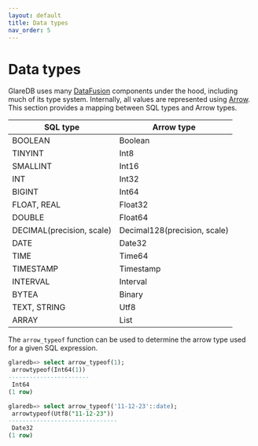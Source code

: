 ```yaml
---
layout: default
title: Data types
nav_order: 5
---
```


# Data types

GlareDB uses many [DataFusion] components under the hood, including much of its type
system. Internally, all values are represented using [Arrow]. This section
provides a mapping between SQL types and Arrow types.

| SQL type                  | Arrow type                   |
| ------------------------- | ---------------------------- |
| BOOLEAN                   | Boolean                      |
| TINYINT                   | Int8                         |
| SMALLINT                  | Int16                        |
| INT                       | Int32                        |
| BIGINT                    | Int64                        |
| FLOAT, REAL               | Float32                      |
| DOUBLE                    | Float64                      |
| DECIMAL(precision, scale) | Decimal128(precision, scale) |
| DATE                      | Date32                       |
| TIME                      | Time64                       |
| TIMESTAMP                 | Timestamp                    |
| INTERVAL                  | Interval                     |
| BYTEA                     | Binary                       |
| TEXT, STRING              | Utf8                         |
| ARRAY                     | List                         |

The `arrow_typeof` function can be used to determine the arrow type used for a
given SQL expression.

```sql
glaredb=> select arrow_typeof(1);
 arrowtypeof(Int64(1))
-----------------------
 Int64
(1 row)

glaredb=> select arrow_typeof('11-12-23'::date);
 arrowtypeof(Utf8("11-12-23"))
-------------------------------
 Date32
(1 row)
```

[DataFusion]: https://arrow.apache.org/datafusion/user-guide/introduction.html
[Arrow]: https://docs.rs/crate/arrow/latest
